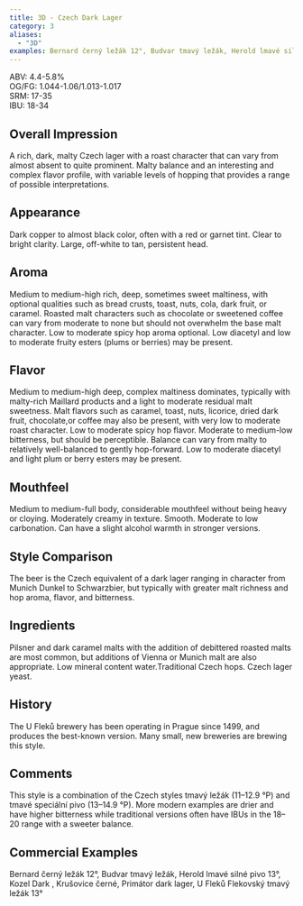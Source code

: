 ```yaml
---
title: 3D - Czech Dark Lager
category: 3
aliases: 
  - "3D"
examples: Bernard černý ležák 12°, Budvar tmavý ležák, Herold lmavé silné pivo 13°, Kozel Dark , Krušovice  černé, Primátor dark lager, U Fleků Flekovský tmavý ležák 13°
---
```


ABV: 4.4-5.8%  
OG/FG: 1.044-1.06/1.013-1.017  
SRM: 17-35  
IBU: 18-34

## Overall Impression
A rich, dark, malty Czech lager with a roast character that can vary from almost absent to quite prominent. Malty balance and an interesting and complex flavor profile, with variable levels of hopping that provides a range of possible interpretations.

## Appearance
Dark copper to almost black color, often with a red or garnet tint. Clear to bright clarity. Large, off-white to tan, persistent head.

## Aroma
Medium to medium-high rich, deep, sometimes sweet maltiness, with optional qualities such as bread crusts, toast, nuts, cola, dark fruit, or caramel. Roasted malt characters such as chocolate or sweetened coffee can vary from moderate to none but should not overwhelm the base malt character. Low to moderate spicy hop aroma optional. Low diacetyl and low to moderate fruity esters (plums or berries) may be present.

## Flavor
Medium to medium-high deep, complex maltiness dominates, typically with malty-rich Maillard products and a light to moderate residual malt sweetness. Malt flavors such as caramel, toast, nuts, licorice, dried dark fruit, chocolate,or coffee may also be present, with very low to moderate roast character. Low to moderate spicy hop flavor. Moderate to medium-low bitterness, but should be perceptible. Balance can vary from malty to relatively well-balanced to gently hop-forward. Low to moderate diacetyl and light plum or berry esters may be present.

## Mouthfeel
Medium to medium-full body, considerable mouthfeel without being heavy or cloying. Moderately creamy in texture. Smooth. Moderate to low carbonation. Can have a slight alcohol warmth in stronger versions.

## Style Comparison
The beer is the Czech equivalent of a dark lager ranging in character from Munich Dunkel to Schwarzbier, but typically with greater malt richness and hop aroma, flavor, and bitterness.

## Ingredients
Pilsner and dark caramel malts with the addition of debittered roasted malts are most common, but additions of Vienna or Munich malt are also appropriate. Low mineral content water.Traditional Czech hops. Czech lager yeast.

## History
The U Fleků brewery has been operating in Prague since 1499, and produces the best-known version. Many small, new breweries are brewing this style.

## Comments
This style is a combination of the Czech styles tmavý ležák (11–12.9 °P) and tmavé speciální pivo (13–14.9 °P). More modern examples are drier and have higher bitterness while traditional versions often have IBUs in the 18–20 range with a sweeter balance.

## Commercial Examples
Bernard černý ležák 12°, Budvar tmavý ležák, Herold lmavé silné pivo 13°, Kozel Dark , Krušovice  černé, Primátor dark lager, U Fleků Flekovský tmavý ležák 13°





